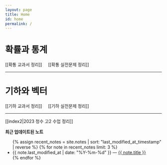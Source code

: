 ```yaml
---
layout: page
title: Home
id: home
permalink: /
---
```


# 확률과 통계

[[확통 교과서 정리]] &nbsp;&nbsp;&nbsp;&nbsp;[[확통 실전문제 정리]]

---
# 기하와 벡터

[[기하 교과서 정리]] &nbsp;&nbsp;&nbsp;&nbsp;[[기하 실전문제 정리]]

---

[[index2|2023 청수 고2 수업 정리]]

<strong>최근 업데이트된 노트</strong>

<ul>
  {% assign recent_notes = site.notes | sort: "last_modified_at_timestamp" | reverse %}
  {% for note in recent_notes limit: 3 %}
    <li>
      {{ note.last_modified_at | date: "%Y-%m-%d" }} — <a class="internal-link" href="{{ note.url }}">{{ note.title }}</a>
    </li>
  {% endfor %}
</ul>

<style>
  .wrapper {
    max-width: 46em;
  }
</style>

